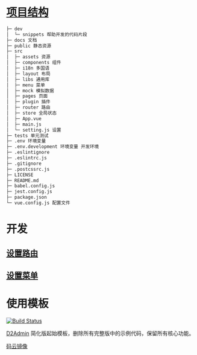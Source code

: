 # [项目结构](https://d2-projects.github.io/d2-admin-doc/zh/learn-guide/#%E5%8A%9F%E8%83%BD)

```bash
├─ dev
│  └─ snippets 帮助开发的代码片段
├─ docs 文档
├─ public 静态资源
├─ src
│  ├─ assets 资源
│  ├─ components 组件
│  ├─ i18n 多国语
│  ├─ layout 布局
│  ├─ libs 通用库
│  ├─ menu 菜单
│  ├─ mock 模拟数据
│  ├─ pages 页面
│  ├─ plugin 插件
│  ├─ router 路由
│  ├─ store 全局状态
│  ├─ App.vue
│  ├─ main.js
│  └─ setting.js 设置
├─ tests 单元测试
├─ .env 环境变量
├─ .env.development 环境变量 开发环境
├─ .eslintignore
├─ .eslintrc.js
├─ .gitignore
├─ .postcssrc.js
├─ LICENSE
├─ README.md
├─ babel.config.js
├─ jest.config.js
├─ package.json
└─ vue.config.js 配置文件
```

# 开发

## [设置路由](https://d2-projects.github.io/d2-admin-doc/zh/learn-guide/getting-started.html#%E8%AE%BE%E7%BD%AE%E8%B7%AF%E7%94%B1)

## [设置菜单](https://d2-projects.github.io/d2-admin-doc/zh/learn-guide/getting-started.html#%E8%AE%BE%E7%BD%AE%E8%8F%9C%E5%8D%95)

# 使用模板

[![Build Status](https://www.travis-ci.org/d2-projects/d2-admin-start-kit.svg?branch=master)](https://www.travis-ci.org/d2-projects/d2-admin-start-kit)

[D2Admin](https://github.com/d2-projects/d2-admin) 简化版起始模板，删除所有完整版中的示例代码，保留所有核心功能。

[码云镜像](https://gitee.com/fairyever/d2-admin-start-kit)

